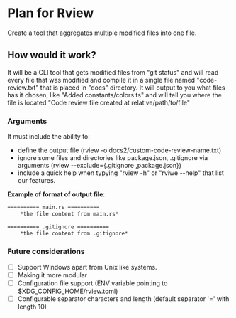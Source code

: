 # Plan for Rview

Create a tool that aggregates multiple modified files into one file.

## How would it work?

It will be a CLI tool that gets modified files from "git status" and will read every file that was modified and compile it in a single file named "code-review.txt" that is placed in "docs" directory.
It will output to you what files has it chosen, like "Added constants/colors.ts" and will tell you where the file is located "Code review file created at relative/path/to/file"

### Arguments

It must include the ability to:

- define the output file (rview -o docs2/custom-code-review-name.txt)
- ignore some files and directories like package.json, .gitignore via arguments (rview --exclude={.gitignore ,package.json})
- include a quick help when typying "rview -h" or "rviwe --help" that list our features.


**Example of format of output file**:

```txt
========== main.rs ==========
    *the file content from main.rs*

========== .gitignore ==========
    *the file content from .gitignore*

```

### Future considerations

- [ ] Support Windows apart from Unix like systems.
- [ ] Making it more modular
- [ ] Configuration file support (ENV variable pointing to $XDG_CONFIG_HOME/rview.toml)
- [ ] Configurable separator characters and length (default separator '=' with length 10)
